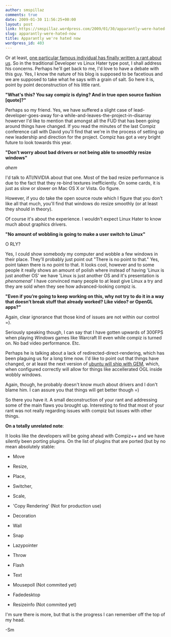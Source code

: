 ```yaml
---
author: smspillaz
comments: true
date: 2009-01-30 11:56:25+00:00
layout: post
link: https://smspillaz.wordpress.com/2009/01/30/apparantly-were-hated-now/
slug: apparantly-were-hated-now
title: Apparantly we're hated now
wordpress_id: 403
---
```


Or at least, [one particular famous individual has finally written a rant about us](http://linuxhaters.blogspot.com/2009/01/wobbly-compiz.html). So in the traditional Developer vs Linux Hater type post, I shall address his concerns. Perhaps he'll get back to me, I'd love to have a debate with this guy. Yes, I know the nature of his blog is supposed to be facetious and we are supposed to take what he says with a grain of salt. So here it is, point by point deconstruction of his little rant.

**"What's this? You say compiz is dying? And in true open source fashion [quote]?"**

Perhaps so my friend. Yes, we have suffered a slight case of lead-developer-goes-away for-a while-and-leaves-the-project-in-disarray  howerver I'd like to mention that amongst all the FUD that has been going around things have changed. If you read the minutes of the last Compiz conference call with David you'll find that we're in the process of setting up new leadership and direction for the project. Compiz has got a very bright future to look towards this year.

**"Don’t worry about bad drivers or not being able to smoothly resize windows"**

*ahem*

I'd talk to ATI/NVIDIA about that one. Most of the bad resize performance is due to the fact that they re-bind textures inefficiently. On some cards, it is just as slow or slower on Mac OS X or Vista. Go figure.

However, if you do take the open source route which I figure that you don't like all that much, you'll find that windows do resize smoothly (or at least they should in theory).

Of course it's about the experience. I wouldn't expect Linux Hater to know much about graphics drivers.

**"No amount of wobbling is going to make a user switch to Linux"**

O RLY?

Yes, I could show somebody my computer and wobble a few windows in their place. They'll probably just point out "There is no point to that." Yes, point taken there is no point to that. It looks cool, however and to some people it really shows an amount of polish where instead of having 'Linux is just another OS' we have 'Linux is just another OS and it's presentation is _phenomenal_' I have convinced many people to at least give Linux a try and they are sold when they see how advanced-looking compiz is.

**"Even if you’re going to keep working on this, why not try to do it in a way that doesn’t break stuff that already worked? Like video? or OpenGL apps?"**

Again, clear ignorance that those kind of issues are not within our control =).

Seriously speaking though, I can say that I have gotten upwards of 300FPS when playing _Windows_ games like Warcraft III even while compiz is turned on. No bad video performance. Etc.

Perhaps he is talking about a lack of redirected-direct-rendering, which has been plaguing us for a long time now. I'd like to point out that things have changed, or at least the next version of [ubuntu will ship with GEM](http://forums.vr-zone.com/showthread.php?t=354733), which, when configured correctly will allow for things like accellerated OGL inside wobbly windows.

Again, though, he probably doesn't know much about drivers and I don't blame him. I can assure you that things will get better though =)

So there you have it. A small deconstruction of your rant and addressing some of the main flaws you brought up. Interesting to find that most of your rant was not really regarding issues with compiz but issues with other things.

**On a totally unrelated note**:

It looks like the developers will be going ahead with Compiz++ and we have silently been porting plugins. On the list of plugins that are ported (but by no mean absolutely stable:



	
  * Move

	
  * Resize,

	
  * Place,

	
  * Switcher,

	
  * Scale,

	
  * 'Copy Rendering' (Not for production use)

	
  * Decoration

	
  * Wall

	
  * Snap

	
  * Lazypointer

	
  * Throw

	
  * Flash

	
  * Text

	
  * Mousepoll (Not commited yet)

	
  * Fadedesktop

	
  * Resizeinfo (Not commited yet)


I'm sure there is more, but that is the progress I can remember off the top of my head.

-Sm
